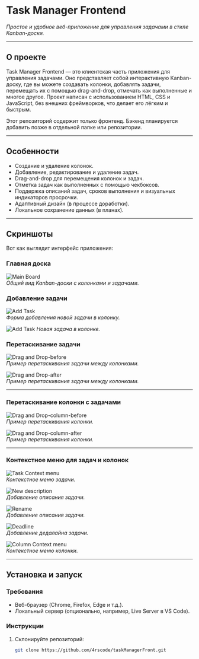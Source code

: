 # Task Manager Frontend
*Простое и удобное веб-приложение для управления задачами в стиле Kanban-доски.*

---

## О проекте

Task Manager Frontend — это клиентская часть приложения для управления задачами. Оно представляет собой интерактивную Kanban-доску, где вы можете создавать колонки, добавлять задачи, перемещать их с помощью drag-and-drop, отмечать как выполненные и многое другое. Проект написан с использованием HTML, CSS и JavaScript, без внешних фреймворков, что делает его лёгким и быстрым.

Этот репозиторий содержит только фронтенд. Бэкенд планируется добавить позже в отдельной папке или репозитории.

---

## Особенности

- Создание и удаление колонок.
- Добавление, редактирование и удаление задач.
- Drag-and-drop для перемещения колонок и задач.
- Отметка задач как выполненных с помощью чекбоксов.
- Поддержка описаний задач, сроков выполнения и визуальных индикаторов просрочки.
- Адаптивный дизайн (в процессе доработки).
- Локальное сохранение данных (в планах).

---

## Скриншоты

Вот как выглядит интерфейс приложения:

### Главная доска

![Main Board](screenshots/main.png)  
*Общий вид Kanban-доски с колонками и задачами.*

### Добавление задачи

![Add Task](screenshots/new-task.png)  
*Форма добавления новой задачи в колонку.*

![Add Task](screenshots/new-task1.png)
*Новая задача в колонке.*

### Перетаскивание задачи

![Drag and Drop-before](screenshots/drag-and-drop1.png)  
*Пример перетаскивания задачи между колонками.*

![Drag and Drop-after](screenshots/drag-and-drop2.png)  
*Пример перетаскивания задачи между колонками.*

---

### Перетаскивание колонки с задачами

![Drag and Drop-column-before](screenshots/drag-and-drop-column1.png)  
*Пример перетаскивания колонки.*

![Drag and Drop-column-after](screenshots/drag-and-drop-column2.png)  
*Пример перетаскивания колонки.*

---

### Контекстное меню для задач и колонок
![Task Context menu](screenshots/context-menu-task.png)  
*Контекстное меню задачи.*

![New description](screenshots/new-description.png)  
*Добавление описания задачи.*

![Rename](screenshots/rename-task.png)  
*Добавление описания задачи.*

![Deadline](screenshots/new-deadline.png)  
*Добавление дедалайна задачи.*

![Column Context menu](screenshots/context-menu-column.png)  
*Контекстное меню колонки.*

---
## Установка и запуск

### Требования
- Веб-браузер (Chrome, Firefox, Edge и т.д.).
- Локальный сервер (опционально, например, Live Server в VS Code).

### Инструкции
1. Склонируйте репозиторий:
   ```bash
   git clone https://github.com/4rscode/taskManagerFront.git

